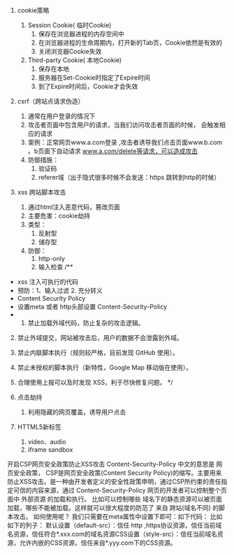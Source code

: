 
1. cookie策略
   1. Session Cookie( 临时Cookie)
      1. 保存在浏览器进程的内存空间中 
      2. 在浏览器进程的生命周期内，打开新的Tab页，Cookie依然是有效的 
      3. 关闭浏览器Cookie失效
   2. Third-party Cookie( 本地Cookie)
      1. 保存在本地 
      2. 服务器在Set-Cookie时指定了Expire时间 
      3. 到了Expire时间后，Cookie才会失效

2. csrf（跨站点请求伪造）
   1. 通常在用户登录的情况下
   2. 攻击者页面中包含用户的请求，当我们访问攻击者页面的时候， 会触发相应的请求
   3. 案例：正常网页www.a.com登录 ,攻击者诱导我们点击页面www.b.com 。b页面下自动请求 www.a.com/delete等请求，可以造成攻击
   4. 防御措施：
      1. 验证码
      2. referer域（出于隐式很多时候不会发送：https 跳转到http的时候）
3. xss 跨站脚本攻击
   1. 通过html注入恶意代码，篡改页面
   2. 主要危害：cookie劫持
   3. 类型：
      1. 反射型
      2. 储存型
   4. 防御：
      1. http-only
      2. 输入检查 
/**
* xss 注入可执行的代码
* 预防：1、输入过滤 2. 充分转义
* Content Security Policy
* 设置meta 或者 http头部设置 Content-Security-Policy
*  1. 禁止加载外域代码，防止复杂的攻击逻辑。
2. 禁止外域提交，网站被攻击后，用户的数据不会泄露到外域。
3. 禁止内联脚本执行（规则较严格，目前发现 GitHub 使用）。
4. 禁止未授权的脚本执行（新特性，Google Map 移动版在使用）。
5. 合理使用上报可以及时发现 XSS，利于尽快修复问题。
*/

5. 点击劫持
   1. 利用隐藏的网页覆盖，诱导用户点击
6. HTTML5新标签
   1. video、audio
   2. iframe sandbox


开启CSP网页安全政策防止XSS攻击
Content-Security-Policy 中文的意思是 网页安全政策，
CSP是网页安全政策(Content Security Policy)的缩写。主要用来防止XSS攻击。是一种由开发者定义的安全性政策申明，通过CSP所约束的责任指定可信的内容来源，通过 Content-Security-Policy 网页的开发者可以控制整个页面中 外部资源 的加载和执行。
比如可以控制哪些 域名下的静态资源可以被页面加载，哪些不能被加载。这样就可以很大程度的防范了 来自 跨站(域名不同) 的脚本攻击。
如何使用呢？
我们只需要在meta属性中设置下即可：如下代码：
<meta http-equiv="Content-Security-Policy" content="">
比如如下的列子：
<meta http-equiv="Content-Security-Policy" content=" default-src http: https: *.xxx.com 'self' 'unsafe-inline' ; style-src 'self' 'unsafe-inline' *.yyy.com; script-src 'self' 'unsafe-inline' 'unsafe-eval' ; ">
默认设置（default-src）：信任 http ,https协议资源，信任当前域名资源，信任符合*.xxx.com的域名资源CSS设置（style-src）：信任当前域名资源，允许内嵌的CSS资源，信任来自*.yyy.com下的CSS资源。
